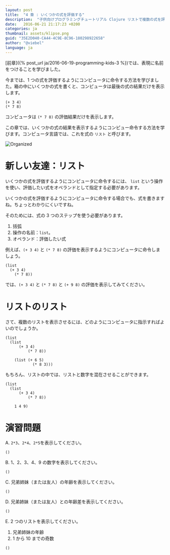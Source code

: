 ```yaml
---
layout: post
title:  "4 章 : いくつかの式を評価する"
description:  "子供向けプログラミングチュートリアル Clojure リストで複数の式を評価する"
date:   2016-06-21 21:17:23 +0200
categories: ja
thumbnail: assets/klipse.png
guid: "35E2D040-CA44-4C9E-8C96-180298922658"
author: "@viebel"
language: ja
---
```


[前章]({% post_url ja/2016-06-19-programming-kids-3 %})では、表現に名前をつけることを学びました。

今までは、1 つの式を評価するようにコンピュータに命令する方法を学びました。箱の中にいくつかの式を書くと、コンピュータは最後の式の結果だけを表示します。

~~~klipse
(+ 3 4)
(* 7 8)
~~~

コンピュータは `(* 7 8)` の評価結果だけを表示します。

この章では、いくつかの式の結果を表示するようにコンピュー命令する方法を学びます。コンピュータ言語では、これを式の `リスト` と呼びます。

![Organized](/assets/images/shopping-list.jpg)

# 新しい友達：リスト

いくつかの式を評価するようにコンピュータに命令するには、 `list` という操作を使い、評価したい式をオペランドとして指定する必要があります。

いくつかの式を評価するようにコンピュータに命令する場合でも、式を書きますね。ちょっとわかりにくいですね。

そのためには、式の 3 つのステップを使う必要があります。

1. 括弧
2. 操作の名前：`list`。
3. オペランド：評価したい式

例えば、`(+ 3 4)` と `(* 7 8)` の評価を表示するようにコンピュータに命令しましょう。

~~~klipse
(list
  (+ 3 4)
    (* 7 8))
~~~

では、`(+ 3 4)` と `(* 7 8)` と `(+ 9 8)` の評価を表示してみてください。



# リストのリスト

さて、複数のリストを表示させるには、どのようにコンピュータに指示すればよいのでしょうか。

~~~klipse
(list
  (list
      (+ 3 4)
          (* 7 8))

    (list (+ 6 5)
            (* 8 3)))

~~~

もちろん、リストの中では、リストと数字を混在させることができます。

~~~klipse
(list
  (list
      (+ 3 4)
          (* 7 8))
  
    1 4 9)
~~~

# 演習問題


A. `2*3`、`2*4`、`2*5`を表示してください。

~~~klipse
()
~~~


B. 1、2、3、4、9 の数字を表示してください。

~~~klipse
()
~~~

C. 兄弟姉妹（または友人）の年齢を表示してください。


~~~klipse
()
~~~

D. 兄弟姉妹（または友人）との年齢差を表示してください。

~~~klipse
()
~~~

E. 2 つのリストを表示してください。

1. 兄弟姉妹の年齢
2. 1 から 10 までの奇数

~~~klipse
()
~~~


